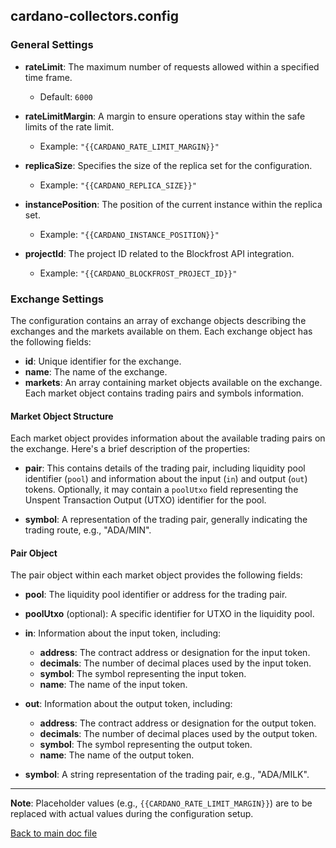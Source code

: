 ## cardano-collectors.config

### General Settings

- **rateLimit**: The maximum number of requests allowed within a specified time frame.
  - Default: `6000`

- **rateLimitMargin**: A margin to ensure operations stay within the safe limits of the rate limit.
  - Example: `"{{CARDANO_RATE_LIMIT_MARGIN}}"`

- **replicaSize**: Specifies the size of the replica set for the configuration.
  - Example: `"{{CARDANO_REPLICA_SIZE}}"`

- **instancePosition**: The position of the current instance within the replica set.
  - Example: `"{{CARDANO_INSTANCE_POSITION}}"`

- **projectId**: The project ID related to the Blockfrost API integration.
  - Example: `"{{CARDANO_BLOCKFROST_PROJECT_ID}}"`

### Exchange Settings

The configuration contains an array of exchange objects describing the exchanges and the markets available on them. Each exchange object has the following fields:

- **id**: Unique identifier for the exchange.
- **name**: The name of the exchange.
- **markets**: An array containing market objects available on the exchange. Each market object contains trading pairs and symbols information.

#### Market Object Structure

Each market object provides information about the available trading pairs on the exchange. Here's a brief description of the properties:

- **pair**: This contains details of the trading pair, including liquidity pool identifier (`pool`) and information about the input (`in`) and output (`out`) tokens. Optionally, it may contain a `poolUtxo` field representing the Unspent Transaction Output (UTXO) identifier for the pool.
  
- **symbol**: A representation of the trading pair, generally indicating the trading route, e.g., "ADA/MIN".

#### Pair Object

The pair object within each market object provides the following fields:

- **pool**: The liquidity pool identifier or address for the trading pair.
- **poolUtxo** (optional): A specific identifier for UTXO in the liquidity pool.
- **in**: Information about the input token, including:
  - **address**: The contract address or designation for the input token.
  - **decimals**: The number of decimal places used by the input token.
  - **symbol**: The symbol representing the input token.
  - **name**: The name of the input token.
  
- **out**: Information about the output token, including:
  - **address**: The contract address or designation for the output token.
  - **decimals**: The number of decimal places used by the output token.
  - **symbol**: The symbol representing the output token.
  - **name**: The name of the output token.

- **symbol**: A string representation of the trading pair, e.g., "ADA/MILK".

---

**Note**: Placeholder values (e.g., `{{CARDANO_RATE_LIMIT_MARGIN}}`) are to be replaced with actual values during the configuration setup.

[Back to main doc file](../../README.md)
